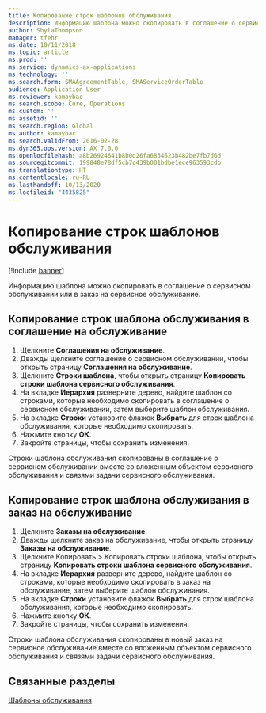 ```yaml
---
title: Копирование строк шаблонов обслуживания
description: Информацию шаблона можно скопировать в соглашение о сервисном обслуживании или в заказ на сервисное обслуживание.
author: ShylaThompson
manager: tfehr
ms.date: 10/11/2018
ms.topic: article
ms.prod: ''
ms.service: dynamics-ax-applications
ms.technology: ''
ms.search.form: SMAAgreementTable, SMAServiceOrderTable
audience: Application User
ms.reviewer: kamaybac
ms.search.scope: Core, Operations
ms.custom: ''
ms.assetid: ''
ms.search.region: Global
ms.author: kamaybac
ms.search.validFrom: 2016-02-28
ms.dyn365.ops.version: AX 7.0.0
ms.openlocfilehash: a8b26924641b8b0d26fa6834623b482be7fb7d6d
ms.sourcegitcommit: 199848e78df5cb7c439b001bdbe1ece963593cdb
ms.translationtype: HT
ms.contentlocale: ru-RU
ms.lasthandoff: 10/13/2020
ms.locfileid: "4435825"
---
```

# <a name="copy-service-templates-lines"></a>Копирование строк шаблонов обслуживания 

[!include [banner](../includes/banner.md)]

Информацию шаблона можно скопировать в соглашение о сервисном обслуживании или в заказ на сервисное обслуживание.

## <a name="copy-service-template-lines-into-a-service-agreement"></a>Копирование строк шаблона обслуживания в соглашение на обслуживание

1. Щелкните **Соглашения на обслуживание**.
2. Дважды щелкните соглашение о сервисном обслуживании, чтобы открыть страницу **Соглашения на обслуживание**.
3. Щелкните **Строки шаблона**, чтобы открыть страницу **Копировать строки шаблона сервисного обслуживания**.
4. На вкладке **Иерархия** разверните дерево, найдите шаблон со строками, которые необходимо скопировать в соглашение о сервисном обслуживании, затем выберите шаблон обслуживания.
5. На вкладке **Строки** установите флажок **Выбрать** для строк шаблона обслуживания, которые необходимо скопировать.
6. Нажмите кнопку **ОК**.
7. Закройте страницы, чтобы сохранить изменения.

Строки шаблона обслуживания скопированы в соглашение о сервисном обслуживании вместе со вложенным объектом сервисного обслуживания и связями задачи сервисного обслуживания.

## <a name="copy-service-template-lines-into-a-service-order"></a>Копирование строк шаблона обслуживания в заказ на обслуживание

1. Щелкните **Заказы на обслуживание**.
2. Дважды щелкните заказ на обслуживание, чтобы открыть страницу **Заказы на обслуживание**.
3. Щелкните Копировать \> Копировать строки шаблона, чтобы открыть страницу **Копировать строки шаблона сервисного обслуживания**.
4. На вкладке **Иерархия** разверните дерево, найдите шаблон со строками, которые необходимо скопировать в заказ на обслуживание, затем выберите шаблон обслуживания.
5. На вкладке **Строки** установите флажок **Выбрать** для строк шаблона обслуживания, которые необходимо скопировать.
6. Нажмите кнопку **ОК**.
7. Закройте страницы, чтобы сохранить изменения.

Строки шаблона обслуживания скопированы в новый заказ на сервисное обслуживание вместе со вложенным объектом сервисного обслуживания и связями задачи сервисного обслуживания. 

## <a name="related-topics"></a>Связанные разделы

[Шаблоны обслуживания](service-template.md)


